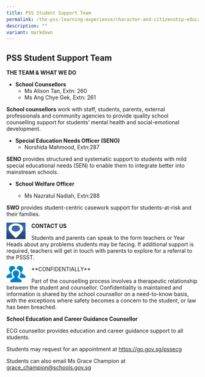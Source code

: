 ```yaml
---
title: PSS Student Support Team
permalink: /the-pss-learning-experience/character-and-citizenship-education/pss-student-support-team/
description: ""
variant: markdown
---
```

## PSS Student Support Team

**THE TEAM &amp; WHAT WE DO**

*   **School Counsellors**
    *   Ms Alison Tan, Extn: 260
    *   Ms Ang Chye Gek, Extn: 261

**School counsellors**&nbsp;work with staff, students, parents, external professionals and community agencies to provide quality school counselling support for students’ mental health and social-emotional development.

*   **Special Education Needs Officer (SENO)**
    *   Norshida Mahmood, Extn:287

**SENO** provides structured and systematic support to students with mild special educational needs (SEN) to enable them to integrate better into mainstream schools.

*   **School Welfare Officer**

    *   Ms Nazratul Nadiah, Extn:288
    

**SWO**&nbsp;provides student-centric casework support for students-at-risk and their families.


<img src="/images/CCE/PSS%20Student%20Support%20Team/Contact%20Us.png" style="width:10%;margin-right:15px;" align="left">
		 
**CONTACT US**
		 
Students and parents can speak to the form teachers or Year Heads about any problems students may be facing. If additional support is required, teachers will get in touch with parents to explore for a referral to the PSSST.

<img src="/images/CCE/PSS%20Student%20Support%20Team/Confidentiality.png" style="width:10%;margin-right:15px;" align="left">
**CONFIDENTIALLY**

Part of the counselling process involves a therapeutic relationship between the student and counsellor. Confidentiality is maintained and information is shared by the school counsellor on a need-to-know basis, with the exceptions where safety becomes a concern to the student, or law has been breached.



**School Education and Career Guidance Counsellor**

ECG counsellor provides education and career guidance support to all students.

Students may request for an appointment at https://go.gov.sg/pssecg 

Students can also email Ms Grace Champion at grace_champion@schools.gov.sg